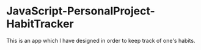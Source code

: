 # JavaScript-PersonalProject-HabitTracker
This is an app which I have designed in order to keep track of one's habits.
